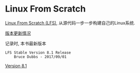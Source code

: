 # Linux From Scratch

[Linux From Scratch (LFS)](http://www.linuxfromscratch.org/index.html), 从源代码一步一步构建自己的Linux系统.

[版本更新情况](http://www.linuxfromscratch.org/news.html)

记录时, 本书最新版本

    LFS Stable Version 8.1 Release
        Bruce Dubbs - 2017/09/01

[Version 8.1](http://www.linuxfromscratch.org/lfs/view/8.1/index.html)

